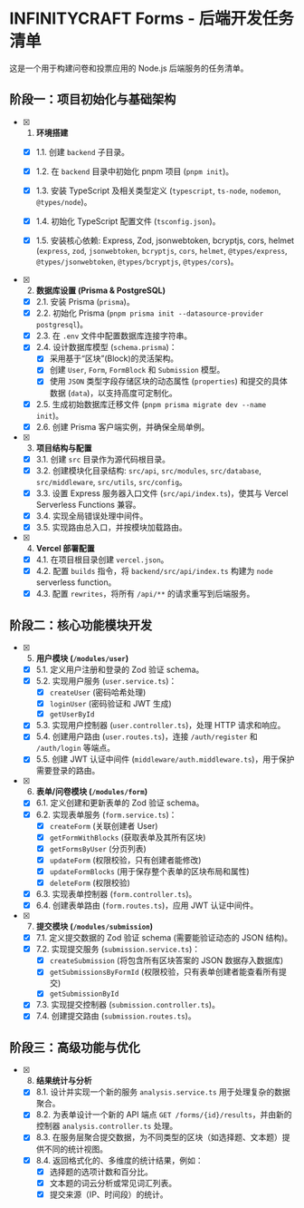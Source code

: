 # INFINITYCRAFT Forms - 后端开发任务清单

这是一个用于构建问卷和投票应用的 Node.js 后端服务的任务清单。

## 阶段一：项目初始化与基础架构

- [x] 1. **环境搭建**
    - [x] 1.1. 创建 `backend` 子目录。
    - [x] 1.2. 在 `backend` 目录中初始化 pnpm 项目 (`pnpm init`)。
    - [x] 1.3. 安装 TypeScript 及相关类型定义 (`typescript`, `ts-node`, `nodemon`, `@types/node`)。
    - [x] 1.4. 初始化 TypeScript 配置文件 (`tsconfig.json`)。
    - [x] 1.5. 安装核心依赖: Express, Zod, jsonwebtoken, bcryptjs, cors, helmet (`express`, `zod`, `jsonwebtoken`, `bcryptjs`, `cors`, `helmet`, `@types/express`, `@types/jsonwebtoken`, `@types/bcryptjs`, `@types/cors`)。


- [x] 2. **数据库设置 (Prisma & PostgreSQL)**
    - [x] 2.1. 安装 Prisma (`prisma`)。
    - [x] 2.2. 初始化 Prisma (`pnpm prisma init --datasource-provider postgresql`)。
    - [x] 2.3. 在 `.env` 文件中配置数据库连接字符串。
    - [x] 2.4. 设计数据库模型 (`schema.prisma`)：
        - [x] 采用基于“区块”(Block)的灵活架构。
        - [x] 创建 `User`, `Form`, `FormBlock` 和 `Submission` 模型。
        - [x] 使用 `JSON` 类型字段存储区块的动态属性 (`properties`) 和提交的具体数据 (`data`)，以支持高度可定制化。
    - [x] 2.5. 生成初始数据库迁移文件 (`pnpm prisma migrate dev --name init`)。
    - [x] 2.6. 创建 Prisma 客户端实例，并确保全局单例。

- [x] 3. **项目结构与配置**
    - [x] 3.1. 创建 `src` 目录作为源代码根目录。
    - [x] 3.2. 创建模块化目录结构: `src/api`, `src/modules`, `src/database`, `src/middleware`, `src/utils`, `src/config`。
    - [x] 3.3. 设置 Express 服务器入口文件 (`src/api/index.ts`)，使其与 Vercel Serverless Functions 兼容。
    - [x] 3.4. 实现全局错误处理中间件。
    - [x] 3.5. 实现路由总入口，并按模块加载路由。

- [x] 4. **Vercel 部署配置**
    - [x] 4.1. 在项目根目录创建 `vercel.json`。
    - [x] 4.2. 配置 `builds` 指令，将 `backend/src/api/index.ts` 构建为 `node` serverless function。
    - [x] 4.3. 配置 `rewrites`，将所有 `/api/**` 的请求重写到后端服务。

## 阶段二：核心功能模块开发

- [x] 5. **用户模块 (`/modules/user`)**
    - [x] 5.1. 定义用户注册和登录的 Zod 验证 schema。
    - [x] 5.2. 实现用户服务 (`user.service.ts`)：
        - [x] `createUser` (密码哈希处理)
        - [x] `loginUser` (密码验证和 JWT 生成)
        - [x] `getUserById`
    - [x] 5.3. 实现用户控制器 (`user.controller.ts`)，处理 HTTP 请求和响应。
    - [x] 5.4. 创建用户路由 (`user.routes.ts`)，连接 `/auth/register` 和 `/auth/login` 等端点。
    - [x] 5.5. 创建 JWT 认证中间件 (`middleware/auth.middleware.ts`)，用于保护需要登录的路由。

- [x] 6. **表单/问卷模块 (`/modules/form`)**
    - [x] 6.1. 定义创建和更新表单的 Zod 验证 schema。
    - [x] 6.2. 实现表单服务 (`form.service.ts`)：
        - [x] `createForm` (关联创建者 User)
        - [x] `getFormWithBlocks` (获取表单及其所有区块)
        - [x] `getFormsByUser` (分页列表)
        - [x] `updateForm` (权限校验，只有创建者能修改)
        - [x] `updateFormBlocks` (用于保存整个表单的区块布局和属性)
        - [x] `deleteForm` (权限校验)
    - [x] 6.3. 实现表单控制器 (`form.controller.ts`)。
    - [x] 6.4. 创建表单路由 (`form.routes.ts`)，应用 JWT 认证中间件。

- [x] 7. **提交模块 (`/modules/submission`)**
    - [x] 7.1. 定义提交数据的 Zod 验证 schema (需要能验证动态的 JSON 结构)。
    - [x] 7.2. 实现提交服务 (`submission.service.ts`)：
        - [x] `createSubmission` (将包含所有区块答案的 JSON 数据存入数据库)
        - [x] `getSubmissionsByFormId` (权限校验，只有表单创建者能查看所有提交)
        - [x] `getSubmissionById`
    - [x] 7.3. 实现提交控制器 (`submission.controller.ts`)。
    - [x] 7.4. 创建提交路由 (`submission.routes.ts`)。

## 阶段三：高级功能与优化

- [x] 8. **结果统计与分析**
    - [x] 8.1. 设计并实现一个新的服务 `analysis.service.ts` 用于处理复杂的数据聚合。
    - [x] 8.2. 为表单设计一个新的 API 端点 `GET /forms/{id}/results`，并由新的控制器 `analysis.controller.ts` 处理。
    - [x] 8.3. 在服务层聚合提交数据，为不同类型的区块（如选择题、文本题）提供不同的统计视图。
    - [x] 8.4. 返回格式化的、多维度的统计结果，例如：
        - [x] 选择题的选项计数和百分比。
        - [x] 文本题的词云分析或常见词汇列表。
        - [x] 提交来源（IP、时间段）的统计。